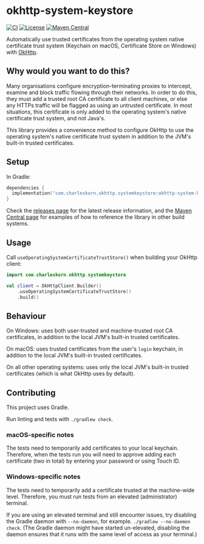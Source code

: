 # okhttp-system-keystore

[![CI](https://github.com/charleskorn/okhttp-system-keystore/actions/workflows/ci.yml/badge.svg)](https://github.com/charleskorn/okhttp-system-keystore/actions/workflows/ci.yml)
[![License](https://img.shields.io/github/license/charleskorn/okhttp-system-keystore.svg)](https://opensource.org/licenses/Apache-2.0)
[![Maven Central](https://img.shields.io/maven-central/v/com.charleskorn.okhttp.systemkeystore/okhttp-system-keystore.svg?label=maven%20central)](https://search.maven.org/search?q=g:%22com.charleskorn.okhttp.systemkeystore%22%20AND%20a:%22okhttp-system-keystore%22)

Automatically use trusted certificates from the operating system native certificate trust system (Keychain on macOS, Certificate Store on Windows) with [OkHttp](https://github.com/square/okhttp).

## Why would you want to do this?

Many organisations configure encryption-terminating proxies to intercept, examine and block traffic flowing
through their networks. In order to do this, they must add a trusted root CA certificate to all client machines, or else any HTTPs traffic
will be flagged as using an untrusted certificate. In most situations, this certificate is only added to the operating system's native
certificate trust system, and not Java's.

This library provides a convenience method to configure OkHttp to use the operating system's native certificate trust system in addition to
the JVM's built-in trusted certificates.

## Setup

In Gradle:

```kotlin
dependencies {
  implementation("com.charleskorn.okhttp.systemkeystore:okhttp-system-keystore:<version number here>") // Get the latest version number from https://github.com/charleskorn/okhttp-system-keystore/releases/latest
}
```

Check the [releases page](https://github.com/charleskorn/okhttp-system-keystore/releases) for the latest release information, and the 
[Maven Central page](https://search.maven.org/artifact/com.charleskorn.okhttp.systemkeystore/okhttp-system-keystore) for examples of how to reference the library in other build systems.

## Usage

Call `useOperatingSystemCertificateTrustStore()` when building your OkHttp client:

```kotlin
import com.charleskorn.okhttp.systemkeystore

val client = OkHttpClient.Builder()
    .useOperatingSystemCertificateTrustStore()
    .build()
```

## Behaviour

On Windows: uses both user-trusted and machine-trusted root CA certificates, in addition to the local JVM's built-in trusted certificates.

On macOS: uses trusted certificates from the user's `login` keychain, in addition to the local JVM's built-in trusted certificates.

On all other operating systems: uses only the local JVM's built-in trusted certificates (which is what OkHttp uses by default).

## Contributing

This project uses Gradle. 

Run linting and tests with `./gradlew check`.

### macOS-specific notes

The tests need to temporarily add certificates to your local keychain. Therefore, when the tests run you will need to approve adding each certificate (two in total) by entering your password or using Touch ID. 

### Windows-specific notes

The tests need to temporarily add a certificate trusted at the machine-wide level. Therefore, you must run tests from an elevated (administrator) terminal.

If you are using an elevated terminal and still encounter issues, try disabling the Gradle daemon with `--no-daemon`, for example. `./gradlew --no-daemon check`.
(The Gradle daemon might have started un-elevated, disabling the daemon ensures that it runs with the same level of access as your terminal.)
